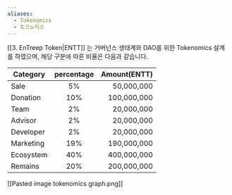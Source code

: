 ```yaml
---
aliases:
  - Tokenomics
  - 토크노믹스
---
```


[[3. EnTreep Token|ENTT]] 는 거버넌스 생태계와 DAO를 위한 Tokenomics 설계를 하였으며, 해당 구분에 따른 비율은 다음과 같습니다.


| Category  | percentage | Amount(ENTT)      |
| --------- | :----------: | -----------: |
| Sale      | 5%         | 50,000,000  |
| Donation  | 10%        | 100,000,000 |
| Team      | 2%         | 20,000,000  |
| Advisor   | 2%         | 20,000,000  |
| Developer | 2%         | 20,000,000  |
| Marketing | 19%        | 190,000,000 |
| Ecosystem | 40%        | 400,000,000 |
| Remains   | 20%        | 200,000,000            |


[[Pasted image tokenomics graph.png]]

